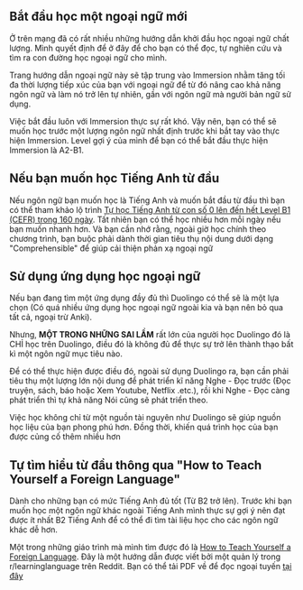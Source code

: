 ## Bắt đầu học một ngoại ngữ mới

Ở trên mạng đã có rất nhiều những hướng dẫn khởi đầu học ngoại ngữ chất lượng. Mình quyết định để ở đây để cho bạn có thể đọc, tự nghiên cứu và tìm ra con đường học ngoại ngữ cho mình.

Trang hướng dẫn ngoại ngữ này sẽ tập trung vào Immersion nhằm tăng tối đa thời lượng tiếp xúc của bạn với ngoại ngữ để từ đó nâng cao khả năng ngôn ngữ và làm nó trở lên tự nhiên, gần với ngôn ngữ mà người bản ngữ sử dụng.

Việc bắt đầu luôn với Immersion thực sự rất khó. Vậy nên, bạn có thể sẽ muốn học trước một lượng ngôn ngữ nhất định trước khi bắt tay vào thực hiện Immersion. Level gợi ý của mình để bạn có thể bắt đầu thực hiện Immersion là A2-B1.

## Nếu bạn muốn học Tiếng Anh từ đầu

Nếu ngôn ngữ bạn muốn học là Tiếng Anh và muốn bắt đầu từ đầu thì bạn có thể tham khảo lộ trình [Tự học Tiếng Anh từ con số 0 lên đến hết Level B1 (CEFR) trong 160 ngày](https://daihocmo.github.io/tu-luyen-tieng-anh/). Tất nhiên bạn có thể học nhiều hơn mỗi ngày nếu bạn muốn nhanh hơn. Và bạn cần nhớ rằng, ngoài giờ học chính theo chương trình, bạn buộc phải dành thời gian tiêu thụ nội dung dưới dạng "Comprehensible" để giúp cải thiện phản xạ ngoại ngữ

## Sử dụng ứng dụng học ngoại ngữ

Nếu bạn đang tìm một ứng dụng đầy đủ thì Duolingo có thể sẽ là một lựa chọn (Có quá nhiều ứng dụng học ngoại ngữ ngoài kia và bạn nên bỏ qua tất cả, ngoại trừ Anki).

Nhưng, **MỘT TRONG NHỮNG SAI LẦM** rất lớn của người học Duolingo đó là CHỈ học trên Duolingo, điều đó là không đủ để thực sự trở lên thành thạo bất kì một ngôn ngữ mục tiêu nào.

Để có thể thực hiện được điều đó, ngoài sử dụng Duolingo ra, bạn cần phải tiêu thụ một lượng lớn nội dung để phát triển kĩ năng Nghe - Đọc trước (Đọc truyện, sách, báo hoặc Xem Youtube, Netflix .etc.), rồi khi Nghe - Đọc càng phát triển thì tự khả năng Nói cũng sẽ phát triển theo.

Việc học không chỉ từ một nguồn tài nguyên như Duolingo sẽ giúp nguồn học liệu của bạn phong phú hơn. Đồng thời, khiến quá trình học của bạn được củng cố thêm nhiều hơn

## Tự tìm hiểu từ đầu thông qua "How to Teach Yourself a Foreign Language"

Dành cho những bạn có mức Tiếng Anh đủ tốt (Từ B2 trở lên). Trước khi bạn muốn học một ngôn ngữ khác ngoài Tiếng Anh mình thực sự gợi ý nên đạt được ít nhất B2 Tiếng Anh để có thể đi tìm tài liệu học cho các ngôn ngữ khác dễ hơn. 

Một trong những giáo trình mà mình tìm được đó là [How to Teach Yourself a Foreign Language](https://sajforbes.nz/languageguide/introduction/). Đây là một hướng dẫn được viết bởi một quản lý trong r/learninglanguage trên Reddit. Bạn có thể tải PDF về để đọc ngoại tuyến [tại đây](https://github.com/SAJForbes/HowtoTeachYourselfaForeignLanguage/raw/master/How%20to%20Teach%20Yourself%20a%20Foreign%20Language.pdf)

